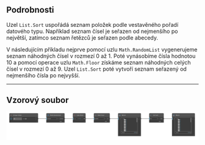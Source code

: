 ## Podrobnosti
Uzel `List.Sort` uspořádá seznam položek podle vestavěného pořadí datového typu. Například seznam čísel je seřazen od nejmenšího po největší, zatímco seznam řetězců je seřazen podle abecedy.

V následujícím příkladu nejprve pomocí uzlu `Math.RandomList` vygenerujeme seznam náhodných čísel v rozmezí 0 až 1. Poté vynásobíme čísla hodnotou 10 a pomocí operace uzlu `Math.Floor` získáme seznam náhodných celých čísel v rozmezí 0 až 9. Uzel `List.Sort` poté vytvoří seznam seřazený od nejmenšího čísla po nejvyšší.
___
## Vzorový soubor

![List.Sort](./DSCore.List.Sort_img.jpg)
